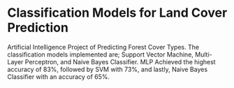 # Classification Models for Land Cover Prediction
Artificial Intelligence Project of Predicting Forest Cover Types.
The classification models implemented are; Support Vector Machine, Multi-Layer Perceptron, and Naive Bayes Classifier. MLP Achieved the highest accuracy of 83%, followed by SVM with 73%, and lastly, Naive Bayes Classifier with an accuracy of 65%.
